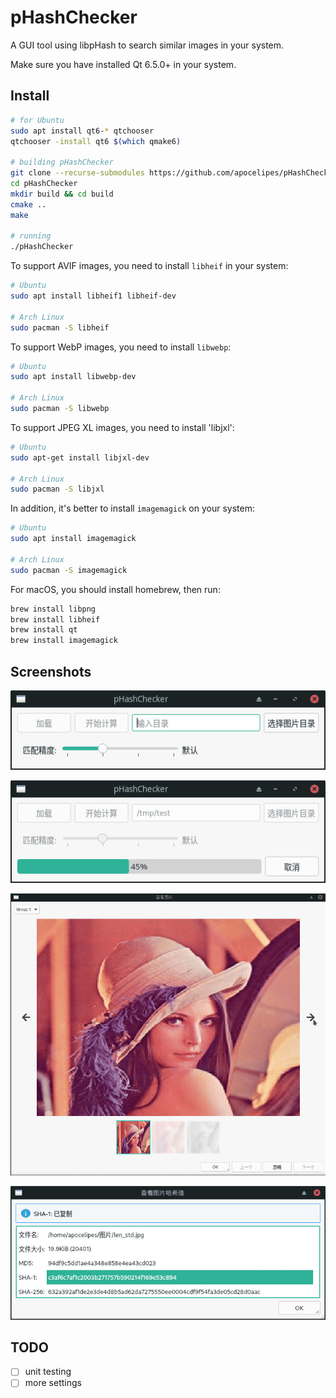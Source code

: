 # pHashChecker

A GUI tool using libpHash to search similar images in your system.

Make sure you have installed Qt 6.5.0+ in your system.

## Install

```bash
# for Ubuntu
sudo apt install qt6-* qtchooser
qtchooser -install qt6 $(which qmake6)

# building pHashChecker
git clone --recurse-submodules https://github.com/apocelipes/pHashChecker
cd pHashChecker
mkdir build && cd build
cmake ..
make

# running
./pHashChecker
```

To support AVIF images, you need to install `libheif` in your system:

```bash
# Ubuntu
sudo apt install libheif1 libheif-dev

# Arch Linux
sudo pacman -S libheif
```

To support WebP images, you need to install `libwebp`:

```bash
# Ubuntu
sudo apt install libwebp-dev

# Arch Linux
sudo pacman -S libwebp
```

To support JPEG XL images, you need to install 'libjxl':

```bash
# Ubuntu
sudo apt-get install libjxl-dev

# Arch Linux
sudo pacman -S libjxl
```

In addition, it's better to install `imagemagick` on your system:

```bash
# Ubuntu
sudo apt install imagemagick

# Arch Linux
sudo pacman -S imagemagick
```

For macOS, you should install homebrew, then run:

```bash
brew install libpng
brew install libheif
brew install qt
brew install imagemagick
```

## Screenshots

![mainLayout](screenshots/main_layout.png)

![progressing](screenshots/progressing.png)

![imageViewer](screenshots/image_viewer.gif)

![imageViewer](screenshots/hash_dialog.png)

## TODO

- [ ] unit testing
- [ ] more settings
